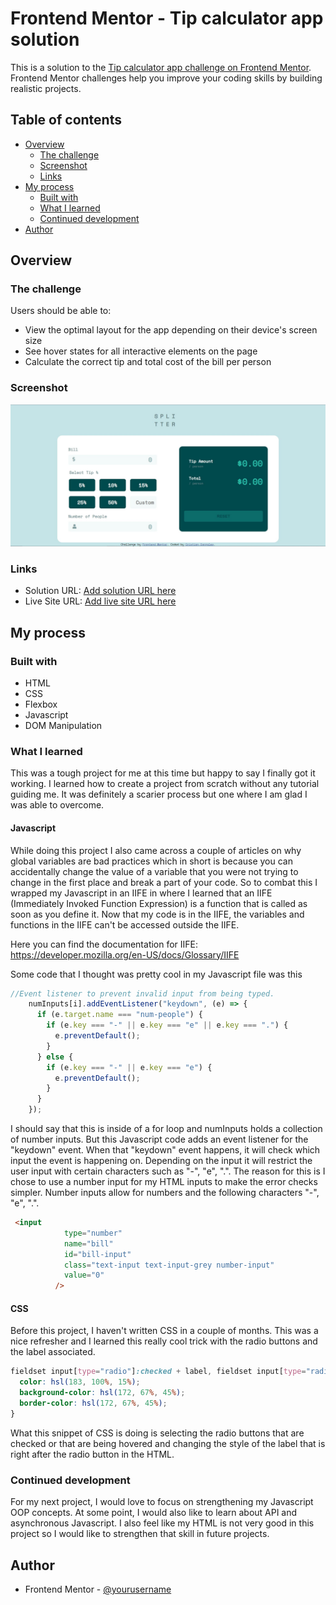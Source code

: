 # Frontend Mentor - Tip calculator app solution

This is a solution to the [Tip calculator app challenge on Frontend Mentor](https://www.frontendmentor.io/challenges/tip-calculator-app-ugJNGbJUX). Frontend Mentor challenges help you improve your coding skills by building realistic projects.

## Table of contents

- [Overview](#overview)
  - [The challenge](#the-challenge)
  - [Screenshot](#screenshot)
  - [Links](#links)
- [My process](#my-process)
  - [Built with](#built-with)
  - [What I learned](#what-i-learned)
  - [Continued development](#continued-development)
- [Author](#author)

## Overview

### The challenge

Users should be able to:

- View the optimal layout for the app depending on their device's screen size
- See hover states for all interactive elements on the page
- Calculate the correct tip and total cost of the bill per person

### Screenshot

![](./images/tip-calculator-screenshot.jpg)

### Links

- Solution URL: [Add solution URL here](https://your-solution-url.com)
- Live Site URL: [Add live site URL here](https://your-live-site-url.com)

## My process

### Built with

- HTML
- CSS
- Flexbox
- Javascript
- DOM Manipulation

### What I learned

This was a tough project for me at this time but happy to say I finally got it working. I learned how to create a project from scratch without any tutorial guiding me. It was definitely a scarier process but one where I am glad I was able to overcome. 
#### Javascript
While doing this project I also came across a couple of articles on why global variables are bad practices which in short is because you can accidentally change the value of a variable that you were not trying to change in the first place and break a part of your code. So to combat this I wrapped my Javascript in an IIFE in where I learned that an IIFE (Immediately Invoked Function Expression) is a function that is called as soon as you define it. Now that my code is in the IIFE, the variables and functions in the IIFE can't be accessed outside the IIFE. 

Here you can find the documentation for IIFE: https://developer.mozilla.org/en-US/docs/Glossary/IIFE

Some code that I thought was pretty cool in my Javascript file was this
```js
//Event listener to prevent invalid input from being typed.
    numInputs[i].addEventListener("keydown", (e) => {
      if (e.target.name === "num-people") {
        if (e.key === "-" || e.key === "e" || e.key === ".") {
          e.preventDefault();
        }
      } else {
        if (e.key === "-" || e.key === "e") {
          e.preventDefault();
        }
      }
    });
```
I should say that this is inside of a for loop and numInputs holds a collection of number inputs. But this Javascript code adds an event listener for the "keydown" event. When that "keydown" event happens, it will check which input the event is happening on. Depending on the input it will restrict the user input with certain characters such as "-", "e", ".". The reason for this is I chose to use a number input for my HTML inputs to make the error checks simpler. Number inputs allow for numbers and the following characters "-", "e", ".".
```html
 <input
            type="number"
            name="bill"
            id="bill-input"
            class="text-input text-input-grey number-input"
            value="0"
          />
```

#### CSS
Before this project, I haven't written CSS in a couple of months. This was a nice refresher and I learned this really cool trick with the radio buttons and the label associated.
```css
fieldset input[type="radio"]:checked + label, fieldset input[type="radio"]:hover + label {
  color: hsl(183, 100%, 15%);
  background-color: hsl(172, 67%, 45%);
  border-color: hsl(172, 67%, 45%);
}
```
What this snippet of CSS is doing is selecting the radio buttons that are checked or that are being hovered and changing the style of the label that is right after the radio button in the HTML.

### Continued development

For my next project, I would love to focus on strengthening my Javascript OOP concepts. At some point, I would also like to learn about API and asynchronous Javascript. I also feel like my HTML is not very good in this project so I would like to strengthen that skill in future projects.

## Author

- Frontend Mentor - [@yourusername](https://www.frontendmentor.io/profile/yourusername)
